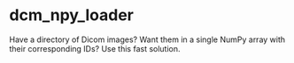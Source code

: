 # dcm_npy_loader

Have a directory of Dicom images? Want them in a single NumPy array with their corresponding IDs? Use this fast solution. 
